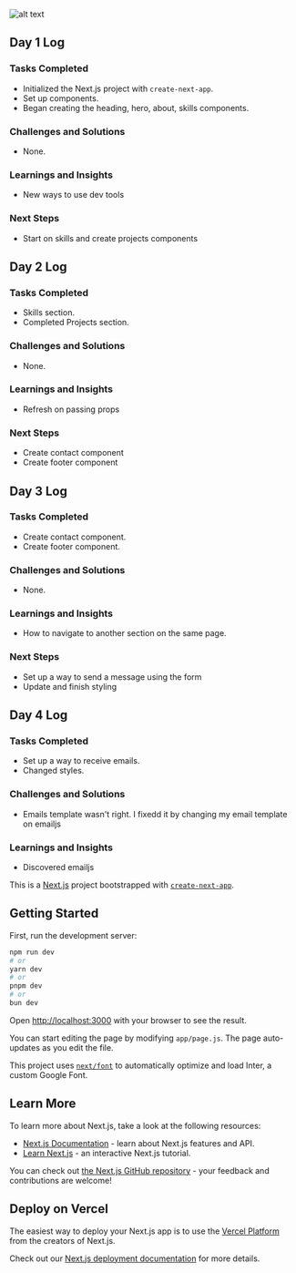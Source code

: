 ![alt text](image.png)
## Day 1 Log

### Tasks Completed

- Initialized the Next.js project with `create-next-app`.
- Set up components.
- Began creating the heading, hero, about, skills components.

### Challenges and Solutions

- None.

### Learnings and Insights

- New ways to use dev tools

### Next Steps

- Start on skills and create projects components

## Day 2 Log

### Tasks Completed

- Skills section.
- Completed Projects section.

### Challenges and Solutions

- None.

### Learnings and Insights

- Refresh on passing props

### Next Steps
- Create contact component
- Create footer component

## Day 3 Log

### Tasks Completed

- Create contact component.
- Create footer component.

### Challenges and Solutions

- None.

### Learnings and Insights

- How to navigate to another section on the same page.

### Next Steps
- Set up a way to send a message using the form
- Update and finish styling

## Day 4 Log 

### Tasks Completed

- Set up a way to receive emails.
- Changed styles.

### Challenges and Solutions

- Emails template wasn't right. I fixedd it by changing my email template on emailjs

### Learnings and Insights

- Discovered emailjs


This is a [Next.js](https://nextjs.org/) project bootstrapped with [`create-next-app`](https://github.com/vercel/next.js/tree/canary/packages/create-next-app).

## Getting Started

First, run the development server:

```bash
npm run dev
# or
yarn dev
# or
pnpm dev
# or
bun dev
```

Open [http://localhost:3000](http://localhost:3000) with your browser to see the result.

You can start editing the page by modifying `app/page.js`. The page auto-updates as you edit the file.

This project uses [`next/font`](https://nextjs.org/docs/basic-features/font-optimization) to automatically optimize and load Inter, a custom Google Font.

## Learn More

To learn more about Next.js, take a look at the following resources:

- [Next.js Documentation](https://nextjs.org/docs) - learn about Next.js features and API.
- [Learn Next.js](https://nextjs.org/learn) - an interactive Next.js tutorial.

You can check out [the Next.js GitHub repository](https://github.com/vercel/next.js/) - your feedback and contributions are welcome!

## Deploy on Vercel

The easiest way to deploy your Next.js app is to use the [Vercel Platform](https://vercel.com/new?utm_medium=default-template&filter=next.js&utm_source=create-next-app&utm_campaign=create-next-app-readme) from the creators of Next.js.

Check out our [Next.js deployment documentation](https://nextjs.org/docs/deployment) for more details.

